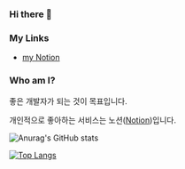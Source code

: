 ### Hi there 👋

### My Links
- [my Notion](https://www.notion.so/Become-a-Developer-1a69ddb837484ecdbbb7a5d1af8aba5d)

### Who am I?
좋은 개발자가 되는 것이 목표입니다.

개인적으로 좋아하는 서비스는 노션([Notion](https://www.notion.so/ko/product?utm_source=google&utm_campaign=10805039169&utm_medium=104440699817&utm_content=455555244419&utm_term=%EB%85%B8%EC%85%98&targetid=kwd-827502875973&gclid=Cj0KCQjwp86EBhD7ARIsAFkgakgw_PX91PTTNnKLksXes1piG1he48BckrqsgKsfesUGj93YW3CYy9caAs_dEALw_wcB))입니다.


![Anurag's GitHub stats](https://github-readme-stats.vercel.app/api?username=dorakang612&theme=vue-dark&show_icons=true)

[![Top Langs](https://github-readme-stats.vercel.app/api/top-langs/?username=dorakang612&layout=compact)](https://github.com/anuraghazra/github-readme-stats)



<!--
**dorakang612/dorakang612** is a ✨ _special_ ✨ repository because its `README.md` (this file) appears on your GitHub profile.

Here are some ideas to get you started:

- 🔭 I’m currently working on ...
- 🌱 I’m currently learning ...
- 👯 I’m looking to collaborate on ...
- 🤔 I’m looking for help with ...
- 💬 Ask me about ...
- 📫 How to reach me: ...
- 😄 Pronouns: ...
- ⚡ Fun fact: ...
-->
